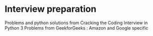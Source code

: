 # Interview preparation

Problems and python solutions from Cracking the Coding Interview in Python 3
Problems from GeekforGeeks : Amazon and Google specific
